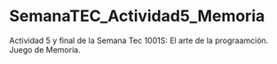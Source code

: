# SemanaTEC_Actividad5_Memoria
 Actividad 5 y final de la Semana Tec 1001S: El arte de la prograamción. Juego de Memoria.
